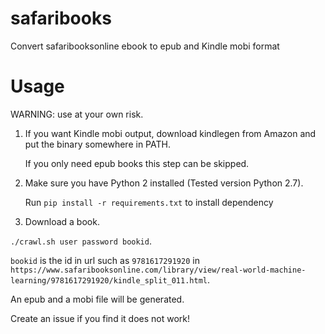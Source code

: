 # safaribooks
Convert safaribooksonline ebook to epub and Kindle mobi format

# Usage
WARNING: use at your own risk.

1. If you want Kindle mobi output, download kindlegen from Amazon and put the binary somewhere in PATH.
    
   If you only need epub books this step can be skipped.

2. Make sure you have Python 2 installed (Tested version Python 2.7).

   Run `pip install -r requirements.txt` to install dependency

3. Download a book.
   
  `./crawl.sh user password bookid`.
   
   `bookid` is the id in url such as `9781617291920` in `https://www.safaribooksonline.com/library/view/real-world-machine-learning/9781617291920/kindle_split_011.html`.
   
   An epub and a mobi file will be generated.
   
Create an issue if you find it does not work!

